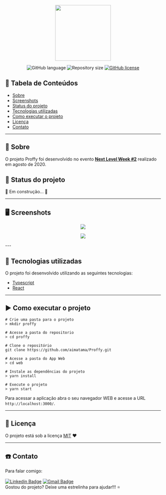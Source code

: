 <p align="center">
  <img src="./.github/logoApp.png" width="180">
</p>

<div align="center">

![GitHub language](https://img.shields.io/github/languages/count/aimatama/Proffy?color=%2304D361)
![Repository size](https://img.shields.io/github/repo-size/aimatama/Proffy)
[![GitHub license](https://img.shields.io/github/license/aimatama/Proffy)](https://github.com/aimatama/Proffy/blob/master/LICENSE)<space> <space>

</div>

## 📑 Tabela de Conteúdos

- [Sobre](#-Sobre)
- [Screenshots](#-Screenshots)
- [Status do projeto](#-Status-do-projeto)
- [Tecnologias utilizadas](#-Tecnologias-utilizadas)
- [Como executar o projeto](#-Como-executar-o-projeto)
- [Licença](#-Licença)
- [Contato](#-Contato)

---

## 💬 Sobre 

O projeto Proffy foi desenvolvido no evento **[Next Level Week #2](https://nextlevelweek.com/)** realizado em agosto de 2020.

## 🏁 Status do projeto

🚧  Em construção...  🚧

--- 

## 🖥 Screenshots 

<p align="center">
    <img src="./.github/screenshot01.png">
</p>

<p align="center">
    <img src="./.github/screenshot01.png">
</p>
---

## 🚀 Tecnologias utilizadas

O projeto foi desenvolvido utilizando as seguintes tecnologias:

* [Typescript](https://www.typescriptlang.org/)      
* [React](https://reactjs.org/)      

--- 

## ▶️ Como executar o projeto

```
# Crie uma pasta para o projeto
> mkdir proffy

# Acesse a pasta do repositorio
> cd proffy

# Clone o repositório
git clone https://github.com/aimatama/Proffy.git

# Acesse a pasta do App Web
> cd web

# Instale as dependências do projeto
> yarn install

# Execute o projeto
> yarn start

```

Para acessar a aplicação abra o seu navegador WEB e acesse a URL `http://localhost:3000/`.

---

## 📜 Licença

O projeto está sob a licença [MIT](./LICENSE) ❤️ 

---

## ☎️ Contato

Para falar comigo:
<br/><br/>
 [![Linkedin Badge](https://img.shields.io/badge/-AIMatama-blue?style=flat-square&logo=Linkedin&logoColor=white&link=https://www.linkedin.com/in/aimatama/)](https://www.linkedin.com/in/aimatama/) 
[![Gmail Badge](https://img.shields.io/badge/-aimatama@gmail.com-c14438?style=flat-square&logo=Gmail&logoColor=white&link=mailto:aimatama@gmail.com)](mailto:aimatama@gmail.com)
<br/>
Gostou do projeto? Deixe uma estrelinha para ajudar!!! ⭐
